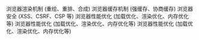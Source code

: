 浏览器渲染机制 (重绘、重排、合成)
浏览器缓存机制 (强缓存、协商缓存)
浏览器安全 (XSS、CSRF、CSP 等)
浏览器性能优化 (加载优化、渲染优化、内存优化等)
浏览器性能优化 (加载优化、渲染优化、内存优化等)
浏览器性能优化 (加载优化、渲染优化、内存优化等)
